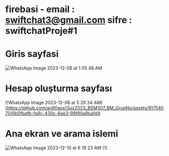 # firebasi - email : swiftchat3@gmail.com sifre : swiftchatProje#1
# Giris sayfasi
![WhatsApp Image 2023-12-08 at 1 05 48 AM](https://github.com/an90ass/Guz2023_BSM307_BM_GrupNo/assets/91754070/cb4deff4-bb6e-455e-8ce2-544208879dda)

# Hesap oluşturma sayfası
![WhatsApp Image 2023-12-08 at 5 29 34 AM](https://github.com/an90ass/Guz2023_BSM307_BM_GrupNo/assets/91754070/6b5fbafb-fa9c-430c-8ae3-98f80a8bafd4

# Ana ekran ve arama islemi
![WhatsApp Image 2023-12-10 at 6 19 23 AM (1)](https://github.com/an90ass/Guz2023_BSM307_BM_GrupNo/assets/91754070/00f0e495-ef66-4d0f-a653-955378fe5809)
